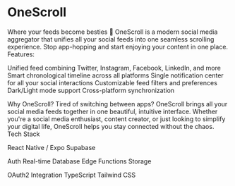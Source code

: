 # OneScroll
Where your feeds become besties 🤝
OneScroll is a modern social media aggregator that unifies all your social feeds into one seamless scrolling experience. Stop app-hopping and start enjoying your content in one place.
Features:

Unified feed combining Twitter, Instagram, Facebook, LinkedIn, and more
Smart chronological timeline across all platforms
Single notification center for all your social interactions
Customizable feed filters and preferences
Dark/Light mode support
Cross-platform synchronization

Why OneScroll?
Tired of switching between apps? OneScroll brings all your social media feeds together in one beautiful, intuitive interface. Whether you're a social media enthusiast, content creator, or just looking to simplify your digital life, OneScroll helps you stay connected without the chaos.
Tech Stack

React Native / Expo
Supabase

Auth
Real-time Database
Edge Functions
Storage


OAuth2 Integration
TypeScript
Tailwind CSS
